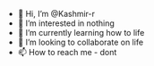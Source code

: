 - 👋 Hi, I’m @Kashmir-r
- 👀 I’m interested in nothing
- 🌱 I’m currently learning how to life
- 💞️ I’m looking to collaborate on life
- 📫 How to reach me - dont

<!---
Kashmir-r/Kashmir-r is a ✨ special ✨ repository because its `README.md` (this file) appears on your GitHub profile.
You can click the Preview link to take a look at your changes.
--->
